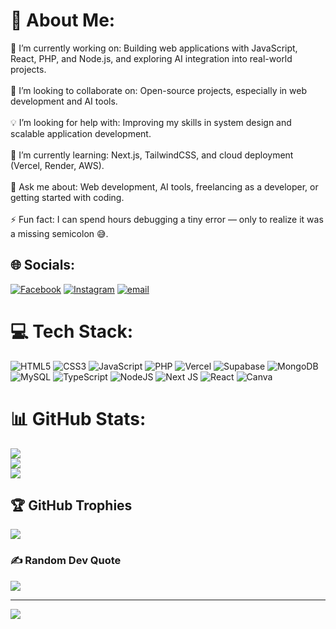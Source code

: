 # 💫 About Me:
🎯 I’m currently working on: Building web applications with JavaScript, React, PHP, and Node.js, and exploring AI integration into real-world projects.<br><br>🤝 I’m looking to collaborate on: Open-source projects, especially in web development and AI tools.<br><br>💡 I’m looking for help with: Improving my skills in system design and scalable application development.<br><br>🌱 I’m currently learning: Next.js, TailwindCSS, and cloud deployment (Vercel, Render, AWS).<br><br>💬 Ask me about: Web development, AI tools, freelancing as a developer, or getting started with coding.<br><br>⚡ Fun fact: I can spend hours debugging a tiny error — only to realize it was a missing semicolon 😅.


## 🌐 Socials:
[![Facebook](https://img.shields.io/badge/Facebook-%231877F2.svg?logo=Facebook&logoColor=white)](https://facebook.com/dinfucthin) [![Instagram](https://img.shields.io/badge/Instagram-%23E4405F.svg?logo=Instagram&logoColor=white)](https://instagram.com/dinfucthin) [![email](https://img.shields.io/badge/Email-D14836?logo=gmail&logoColor=white)](mailto:zaikaman123@gmail.com) 

# 💻 Tech Stack:
![HTML5](https://img.shields.io/badge/html5-%23E34F26.svg?style=for-the-badge&logo=html5&logoColor=white) ![CSS3](https://img.shields.io/badge/css3-%231572B6.svg?style=for-the-badge&logo=css3&logoColor=white) ![JavaScript](https://img.shields.io/badge/javascript-%23323330.svg?style=for-the-badge&logo=javascript&logoColor=%23F7DF1E) ![PHP](https://img.shields.io/badge/php-%23777BB4.svg?style=for-the-badge&logo=php&logoColor=white) ![Vercel](https://img.shields.io/badge/vercel-%23000000.svg?style=for-the-badge&logo=vercel&logoColor=white) ![Supabase](https://img.shields.io/badge/Supabase-3ECF8E?style=for-the-badge&logo=supabase&logoColor=white) ![MongoDB](https://img.shields.io/badge/MongoDB-%234ea94b.svg?style=for-the-badge&logo=mongodb&logoColor=white) ![MySQL](https://img.shields.io/badge/mysql-4479A1.svg?style=for-the-badge&logo=mysql&logoColor=white) ![TypeScript](https://img.shields.io/badge/typescript-%23007ACC.svg?style=for-the-badge&logo=typescript&logoColor=white) ![NodeJS](https://img.shields.io/badge/node.js-6DA55F?style=for-the-badge&logo=node.js&logoColor=white) ![Next JS](https://img.shields.io/badge/Next-black?style=for-the-badge&logo=next.js&logoColor=white) ![React](https://img.shields.io/badge/react-%2320232a.svg?style=for-the-badge&logo=react&logoColor=%2361DAFB) ![Canva](https://img.shields.io/badge/Canva-%2300C4CC.svg?style=for-the-badge&logo=Canva&logoColor=white)
# 📊 GitHub Stats:
![](https://github-readme-stats.vercel.app/api?username=zaikaman&theme=dark&hide_border=false&include_all_commits=true&count_private=false)<br/>
![](https://nirzak-streak-stats.vercel.app/?user=zaikaman&theme=dark&hide_border=false)<br/>
![](https://github-readme-stats.vercel.app/api/top-langs/?username=zaikaman&theme=dark&hide_border=false&include_all_commits=true&count_private=false&layout=compact)

## 🏆 GitHub Trophies
![](https://github-profile-trophy.vercel.app/?username=zaikaman&theme=radical&no-frame=false&no-bg=true&margin-w=4)

### ✍️ Random Dev Quote
![](https://quotes-github-readme.vercel.app/api?type=horizontal&theme=radical)

---
[![](https://visitcount.itsvg.in/api?id=zaikaman&icon=0&color=0)](https://visitcount.itsvg.in)

<!-- Proudly created with GPRM ( https://gprm.itsvg.in ) -->